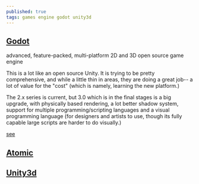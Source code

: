 ```yaml
---
published: true
tags: games engine godot unity3d
---
```

## [Godot](https://godotengine.org/)

advanced, feature-packed, multi-platform 2D and 3D open source game engine

This is a lot like an open source Unity. It is trying to be pretty comprehensive, and while a little thin in areas, they are doing a great job-- a lot of value for the "cost" (which is namely, learning the new platform.)

The 2.x series is current, but 3.0 which is in the final stages is a big upgrade, with physically based rendering, a lot better shadow system, support for multiple programming/scripting languages and a visual programming language (for designers and artists to use, though its fully capable large scripts are harder to do visually.)

[see](https://godotengine.org/features)

## [Atomic](https://atomicgameengine.com/)



## [Unity3d]()
